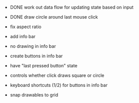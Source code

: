 - DONE work out data flow for updating state based on input

- DONE draw circle around last mouse click

- fix aspect ratio
- add info bar
- no drawing in info bar
- create buttons in info bar
- have "last pressed button" state
- controls whether click draws square or circle 
- keyboard shortcuts (1/2) for buttons in info bar
- snap drawables to grid

